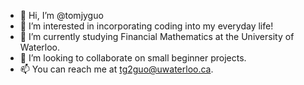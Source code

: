 - 👋 Hi, I’m @tomjyguo
- 👀 I’m interested in incorporating coding into my everyday life!
- 🌱 I’m currently studying Financial Mathematics at the University of Waterloo.
- 💞️ I’m looking to collaborate on small beginner projects.
- 📫 You can reach me at tg2guo@uwaterloo.ca.

<!---
tomjyguo/tomjyguo is a ✨ special ✨ repository because its `README.md` (this file) appears on your GitHub profile.
You can click the Preview link to take a look at your changes.
--->
